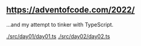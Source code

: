 ## https://adventofcode.com/2022/
...and my attempt to tinker with TypeScript.


[./src/day01/day01.ts](<./src/day01/day01.ts> "day 01")
[./src/day02/day02.ts](<./src/day02/day02.ts> "day 02")
